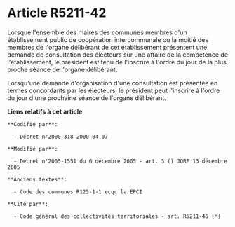 # Article R5211-42

Lorsque l'ensemble des maires des communes membres d'un établissement public de coopération intercommunale ou la moitié des
membres de l'organe délibérant de cet établissement présentent une demande de consultation des électeurs sur une affaire de
la compétence de l'établissement, le président est tenu de l'inscrire à l'ordre du jour de la plus proche séance de l'organe
délibérant.

Lorsqu'une demande d'organisation d'une consultation est présentée en termes concordants par les électeurs, le président peut
l'inscrire à l'ordre du jour d'une prochaine séance de l'organe délibérant.

**Liens relatifs à cet article**

	**Codifié par**:

	  - Décret n°2000-318 2000-04-07

	**Modifié par**:

	  - Décret n°2005-1551 du 6 décembre 2005 - art. 3 () JORF 13 décembre 2005

	**Anciens textes**:

	  - Code des communes R125-1-1 ecqc la EPCI

	**Cité par**:

	  - Code général des collectivités territoriales - art. R5211-46 (M)
